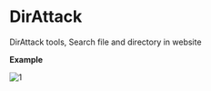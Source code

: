 # DirAttack
DirAttack tools, Search file and directory in website

**Example**

![1](https://github.com/Ranginang67/DirAttack/blob/master/desktop/dirattack.png)
